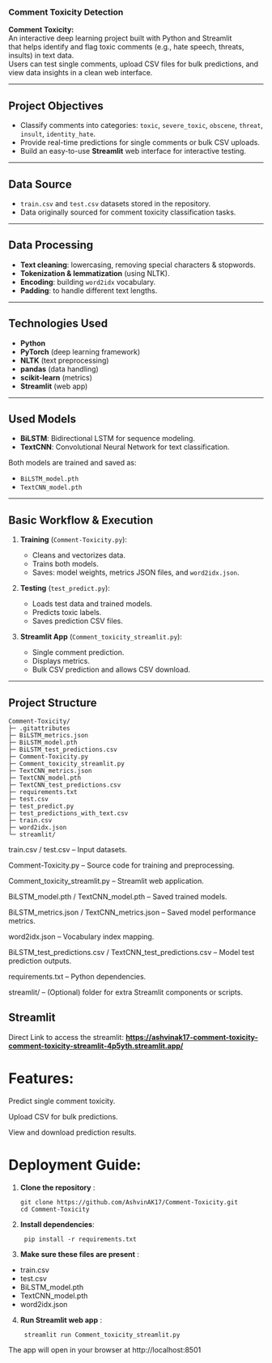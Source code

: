 ###  Comment Toxicity Detection

**Comment Toxicity:**  
An interactive deep learning project built with Python and Streamlit  
that helps identify and flag toxic comments (e.g., hate speech, threats, insults) in text data.  
Users can test single comments, upload CSV files for bulk predictions, and view data insights in a clean web interface.

---

##  Project Objectives
- Classify comments into categories: `toxic`, `severe_toxic`, `obscene`, `threat`, `insult`, `identity_hate`.
- Provide real-time predictions for single comments or bulk CSV uploads.
- Build an easy-to-use **Streamlit** web interface for interactive testing.

---

##  Data Source
- `train.csv` and `test.csv` datasets stored in the repository.
- Data originally sourced for comment toxicity classification tasks.

---

##  Data Processing
- **Text cleaning**: lowercasing, removing special characters & stopwords.
- **Tokenization & lemmatization** (using NLTK).
- **Encoding**: building `word2idx` vocabulary.
- **Padding**: to handle different text lengths.

---

##  Technologies Used
- **Python**
- **PyTorch** (deep learning framework)
- **NLTK** (text preprocessing)
- **pandas** (data handling)
- **scikit-learn** (metrics)
- **Streamlit** (web app)

---

##  Used Models
- **BiLSTM**: Bidirectional LSTM for sequence modeling.
- **TextCNN**: Convolutional Neural Network for text classification.

Both models are trained and saved as:
- `BiLSTM_model.pth`
- `TextCNN_model.pth`

---

##  Basic Workflow & Execution
1. **Training** (`Comment-Toxicity.py`):  
   - Cleans and vectorizes data.
   - Trains both models.
   - Saves: model weights, metrics JSON files, and `word2idx.json`.

2. **Testing** (`test_predict.py`):  
   - Loads test data and trained models.
   - Predicts toxic labels.
   - Saves prediction CSV files.

3. **Streamlit App** (`Comment_toxicity_streamlit.py`):  
   - Single comment prediction.
   - Displays metrics.
   - Bulk CSV prediction and allows CSV download.

---

## Project Structure 

```
Comment-Toxicity/
├─ .gitattributes
├─ BiLSTM_metrics.json
├─ BiLSTM_model.pth
├─ BiLSTM_test_predictions.csv
├─ Comment-Toxicity.py
├─ Comment_toxicity_streamlit.py
├─ TextCNN_metrics.json
├─ TextCNN_model.pth
├─ TextCNN_test_predictions.csv
├─ requirements.txt
├─ test.csv
├─ test_predict.py
├─ test_predictions_with_text.csv
├─ train.csv
├─ word2idx.json
└─ streamlit/
```

train.csv / test.csv – Input datasets.

Comment-Toxicity.py – Source code for training and preprocessing.

Comment_toxicity_streamlit.py – Streamlit web application.

BiLSTM_model.pth / TextCNN_model.pth – Saved trained models.

BiLSTM_metrics.json / TextCNN_metrics.json – Saved model performance metrics.

word2idx.json – Vocabulary index mapping.

BiLSTM_test_predictions.csv / TextCNN_test_predictions.csv – Model test prediction outputs.

requirements.txt – Python dependencies.

streamlit/ – (Optional) folder for extra Streamlit components or scripts.

## Streamlit

Direct Link to access the streamlit: **https://ashvinak17-comment-toxicity-comment-toxicity-streamlit-4p5yth.streamlit.app/**

# Features:

Predict single comment toxicity.

Upload CSV for bulk predictions.

View and download prediction results.

# Deployment Guide:

1. **Clone the repository** :

       git clone https://github.com/AshvinAK17/Comment-Toxicity.git
       cd Comment-Toxicity
   
2. **Install dependencies**:

        pip install -r requirements.txt
    
3. **Make sure these files are present** :

 - train.csv
 - test.csv
 - BiLSTM_model.pth
 - TextCNN_model.pth
 - word2idx.json

4. **Run Streamlit web app** :

        streamlit run Comment_toxicity_streamlit.py

The app will open in your browser at http://localhost:8501


